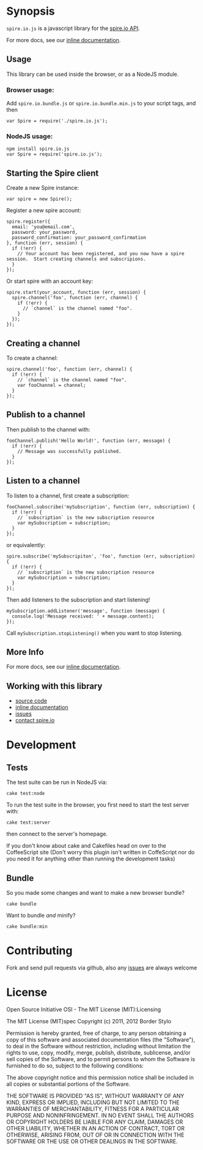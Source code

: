 # Synopsis

`spire.io.js` is a javascript library for the [spire.io API](http://www.spire.io/).

For more docs, see our [inline documentation](http://spire-io.github.com/spire.io.js).

## Usage

This library can be used inside the browser, or as a NodeJS module.

### Browser usage:
Add `spire.io.bundle.js` or `spire.io.bundle.min.js` to your script tags, and then

    var Spire = require('./spire.io.js');

### NodeJS usage:

    npm install spire.io.js
    var Spire = require('spire.io.js');


## Starting the Spire client

Create a new Spire instance:

    var spire = new Spire();

Register a new spire account:

    spire.register({
      email: 'you@email.com',
      password: your_password,
      password_confirmation: your_password_confirmation
    }, function (err, session) {
      if (!err) {
        // Your account has been registered, and you now have a spire session.  Start creating channels and subscripions.
      }
    });

Or start spire with an account key:

    spire.start(your_account, function (err, session) {
      spire.channel('foo', function (err, channel) {
        if (!err) {
          // `channel` is the channel named "foo".
        }
      });
    });

## Creating a channel

To create a channel:

    spire.channel('foo', function (err, channel) {
      if (!err) {
        // `channel` is the channel named "foo".
        var fooChannel = channel;
      }
    });

## Publish to a channel

Then publish to the channel with:

    fooChannel.publish('Hello World!', function (err, message) {
      if (!err) {
        // Message was successfully published.
      }
    });

## Listen to a channel

To listen to a channel, first create a subscription:

    fooChannel.subscribe('mySubscription', function (err, subscription) {
      if (!err) {
        // `subscription` is the new subscription resource
        var mySubscription = subscription;
      }
    });

or equivalently:

    spire.subscribe('mySubscripiton', 'foo', function (err, subscription) {
      if (!err) {
        // `subscription` is the new subscription resource
        var mySubscription = subscription;
      }
    });

Then add listeners to the subscription and start listening!

    mySubscription.addListener('message', function (message) {
      console.log('Message received: ' + message.content);
    });

Call `mySubscription.stopListening()` when you want to stop listening.

## More Info

For more docs, see our [inline documentation](http://spire-io.github.com/spire.io.js).

## Working with this library

* [source code](https://github.com/spire-io/spire.io.js)
* [inline documentation](http://spire-io.github.com/spire.io.js/)
* [issues](https://github.com/spire-io/spire.io.js/issues)
* [contact spire.io](http://spire.io/contact.html)

# Development

## Tests

The test suite can be run in NodeJS via:

    cake test:node

To run the test suite in the browser, you first need to start the test server with:

    cake test:server

then connect to the server's homepage.

If you don't know about cake and Cakefiles head on over to the CoffeeScript site (Don't worry this plugin isn't written in CoffeScript nor do you need it for anything other than running the development tasks)

## Bundle

So you made some changes and want to make a new browser bundle?

    cake bundle

Want to bundle *and* minify?

    cake bundle:min

# Contributing

Fork and send pull requests via github, also any [issues](https://github.com/spire-io/jquery.spire.js/issues) are always welcome

# License

Open Source Initiative OSI - The MIT License (MIT):Licensing

The MIT License (MIT)spec
Copyright (c) 2011, 2012 Border Stylo

Permission is hereby granted, free of charge, to any person obtaining a copy of this software and associated documentation files (the "Software"), to deal in the Software without restriction, including without limitation the rights to use, copy, modify, merge, publish, distribute, sublicense, and/or sell copies of the Software, and to permit persons to whom the Software is furnished to do so, subject to the following conditions:

The above copyright notice and this permission notice shall be included in all copies or substantial portions of the Software.

THE SOFTWARE IS PROVIDED "AS IS", WITHOUT WARRANTY OF ANY KIND, EXPRESS OR IMPLIED, INCLUDING BUT NOT LIMITED TO THE WARRANTIES OF MERCHANTABILITY, FITNESS FOR A PARTICULAR PURPOSE AND NONINFRINGEMENT. IN NO EVENT SHALL THE AUTHORS OR COPYRIGHT HOLDERS BE LIABLE FOR ANY CLAIM, DAMAGES OR OTHER LIABILITY, WHETHER IN AN ACTION OF CONTRACT, TORT OR OTHERWISE, ARISING FROM, OUT OF OR IN CONNECTION WITH THE SOFTWARE OR THE USE OR OTHER DEALINGS IN THE SOFTWARE.
